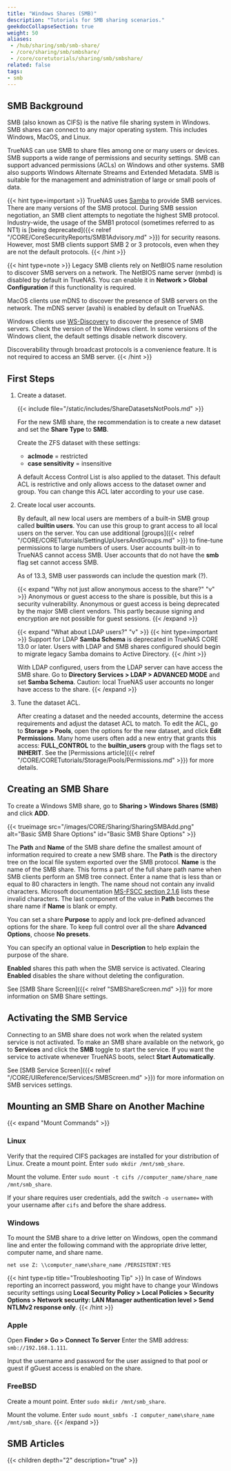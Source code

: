 ```yaml
---
title: "Windows Shares (SMB)"
description: "Tutorials for SMB sharing scenarios."
geekdocCollapseSection: true
weight: 50
aliases: 
 - /hub/sharing/smb/smb-share/
 - /core/sharing/smb/smbshare/
 - /core/coretutorials/sharing/smb/smbshare/
related: false
tags:
- smb
---
```


## SMB Background

SMB (also known as CIFS) is the native file sharing system in Windows.
SMB shares can connect to any major operating system. This includes Windows, MacOS, and Linux.

TrueNAS can use SMB to share files among one or many users or devices.
SMB supports a wide range of permissions and security settings.
SMB can support advanced permissions (ACLs) on Windows and other systems.
SMB also supports Windows Alternate Streams and Extended Metadata.
SMB is suitable for the management and administration of large or small pools of data.  

{{< hint type=important >}}
TrueNAS uses [Samba](https://www.samba.org/) to provide SMB services.
There are many versions of the SMB protocol.
During SMB session negotiation, an SMB client attempts to negotiate the highest SMB protocol.
Industry-wide, the usage of the SMB1 protocol (sometimes referred to as NT1) is [being deprecated]({{< relref "/CORE/CoreSecurityReports/SMB1Advisory.md" >}}) for security reasons.
However, most SMB clients support SMB 2 or 3 protocols, even when they are not the default protocols.
{{< /hint >}}

{{< hint type=note >}}
Legacy SMB clients rely on NetBIOS name resolution to discover SMB servers on a network.
The NetBIOS name server (nmbd) is disabled by default in TrueNAS.
You can enable it in **Network > Global Configuration** if this functionality is required.

MacOS clients use mDNS to discover the presence of SMB servers on the network.
The mDNS server (avahi) is enabled by default on TrueNAS.

Windows clients use [WS-Discovery](https://docs.oasis-open.org/ws-dd/ns/discovery/2009/01) to discover the presence of SMB servers.
Check the version of the Windows client.
In some versions of the Windows client, the default settings disable network discovery.

Discoverability through broadcast protocols is a convenience feature.
It is not required to access an SMB server.
{{< /hint >}}

## First Steps

1. Create a dataset.

   {{< include file="/static/includes/ShareDatasetsNotPools.md" >}}

   For the new SMB share, the recommendation is to create a new dataset and set the **Share Type** to **SMB**.

   Create the ZFS dataset with these settings:

   * **aclmode** = restricted
   * **case sensitivity** = insensitive

   A default Access Control List is also applied to the dataset.
   This default ACL is restrictive and only allows access to the dataset owner and group.
   You can change this ACL later according to your use case.

2. Create local user accounts.

   By default, all new local users are members of a built-in SMB group called **builtin users**.
   You can use this group to grant access to all local users on the server.
   You can use additional [groups]({{< relref "/CORE/CORETutorials/SettingUpUsersAndGroups.md" >}}) to fine-tune permissions to large numbers of users.
   User accounts built-in to TrueNAS cannot access SMB.
   User accounts that do not have the **smb** flag set cannot access SMB.

   As of 13.3, SMB user passwords can include the question mark (?).

   {{< expand "Why not just allow anonymous access to the share?" "v" >}}
   Anonymous or guest access to the share is possible, but this is a security vulnerability.
   Anonymous or guest access is being deprecated by the major SMB client vendors.
   This partly because signing and encryption are not possible for guest sessions.
   {{< /expand >}}

   {{< expand "What about LDAP users?" "v" >}}
   {{< hint type=important >}}
   Support for LDAP **Samba Schema** is deprecated in TrueNAS CORE 13.0 or later.
   Users with LDAP and SMB shares configured should begin to migrate legacy Samba domains to Active Directory.
   {{< /hint >}}

   With LDAP configured, users from the LDAP server can have access the SMB share.
   Go to **Directory Services > LDAP > ADVANCED MODE** and set **Samba Schema**.
   Caution: local TrueNAS user accounts no longer have access to the share.
   {{< /expand >}}

3. Tune the dataset ACL.

   After creating a dataset and the needed accounts, determine the access requirements and adjust the dataset ACL to match.
   To edit the ACL, go to **Storage > Pools**, open the options for the new dataset, and click **Edit Permissions**.
   Many home users often add a new entry that grants this access: **FULL_CONTROL** to the **builtin_users** group with the flags set to **INHERIT**.
   See the [Permissions article]({{< relref "/CORE/CORETutorials/Storage/Pools/Permissions.md" >}}) for more details.

## Creating an SMB Share

To create a Windows SMB share, go to **Sharing > Windows Shares (SMB)** and click **ADD**.

{{< trueimage src="/images/CORE/Sharing/SharingSMBAdd.png" alt="Basic SMB Share Options" id="Basic SMB Share Options" >}}

The **Path** and **Name** of the SMB share define the smallest amount of information required to create a new SMB share.
The **Path** is the directory tree on the local file system exported over the SMB protocol.
**Name** is the name of the SMB share.
This forms a part of the full share path name when SMB clients perform an SMB tree connect.
Enter a name that is less than or equal to 80 characters in length.
The name shoud not contain any invalid characters.
Microsoft documentation [MS-FSCC section 2.1.6](https://learn.microsoft.com/en-us/openspecs/windows_protocols/ms-fscc/dc9978d7-6299-4c5a-a22d-a039cdc716ea) lists these invalid characters.
The last component of the value in **Path** becomes the share name if **Name** is blank or empty.

You can set a share **Purpose** to apply and lock pre-defined advanced options for the share.
To keep full control over all the share **Advanced Options**, choose **No presets**.

You can specify an optional value in **Description** to help explain the purpose of the share.

**Enabled** shares this path when the SMB service is activated.
Clearing **Enabled** disables the share without deleting the configuration.

See [SMB Share Screen]({{< relref "SMBShareScreen.md" >}}) for more information on SMB Share settings.

## Activating the SMB Service

Connecting to an SMB share does not work when the related system service is not activated.
To make an SMB share available on the network, go to **Services** and click the **SMB** toggle to start the service.
If you want the service to activate whenever TrueNAS boots, select **Start Automatically**.

See [SMB Service Screen]({{< relref "/CORE/UIReference/Services/SMBScreen.md" >}}) for more information on SMB services settings.

## Mounting an SMB Share on Another Machine

{{< expand "Mount Commands" >}}
### Linux
Verify that the required CIFS packages are installed for your distribution of Linux.
Create a mount point. Enter `sudo mkdir /mnt/smb_share`.

Mount the volume. Enter `sudo mount -t cifs //computer_name/share_name /mnt/smb_share`.

If your share requires user credentials, add the switch `-o username=` with your username after `cifs` and before the share address.

### Windows
To mount the SMB share to a drive letter on Windows, open the command line and enter the following command with the appropriate drive letter, computer name, and share name.

```net use Z: \\computer_name\share_name /PERSISTENT:YES```

{{< hint type=tip title="Troubleshooting Tip" >}}
In case of Windows reporting an incorrect password, you might have to change your Windows security settings using **Local Security Policy > Local Policies > Security Options > Network security: LAN Manager authentication level > Send NTLMv2 response only**.
{{< /hint >}}

### Apple
Open **Finder > Go > Connect To Server**
Enter the SMB address: `smb://192.168.1.111`.

Input the username and password for the user assigned to that pool or guest if gGuest access is enabled on the share.

### FreeBSD
Create a mount point. Enter `sudo mkdir /mnt/smb_share`.

Mount the volume. Enter `sudo mount_smbfs -I computer_name\share_name /mnt/smb_share`.
{{< /expand >}}

<div class="noprint">

## SMB Articles

{{< children depth="2" description="true" >}}

</div>
